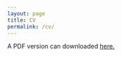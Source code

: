 ```yaml
---
layout: page
title: CV
permalink: /cv/
---
```

A PDF version can downloaded [here.]("www.amengelhardt.com/files/amengelhardt_CV.pdf")
